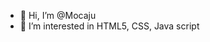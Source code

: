 - 👋 Hi, I’m @Mocaju
- 👀 I’m interested in HTML5, CSS, Java script 

<!---
Mocaju/Mocaju is a ✨ special ✨ repository because its `README.md` (this file) appears on your GitHub profile.
You can click the Preview link to take a look at your changes.
--->
